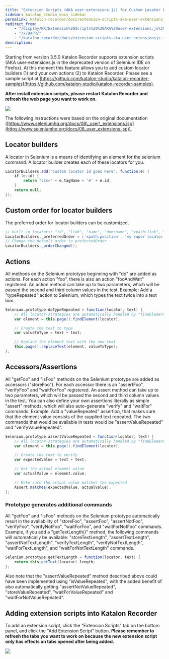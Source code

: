 ```yaml
---
title: "Extension Scripts (AKA user-extensions.js) for Custom Locator Builders and Actions" 
sidebar: katalon_studio_docs_sidebar
permalink: katalon-recorder/docs/extension-scripts-aka-user-extensionsjs-for-custom-locator-builders-and-actions.html 
redirect_from:
    - "/display/KR/Extension%20Scripts%20%28AKA%20user-extensions.js%29%20for%20Custom%20Locator%20Builders%20and%20Actions/"
    - "/x/9APR/"
    - "/katalon-recorder/docs/extension-scripts-aka-user-extensionsjs-for-custom-locator-builders-and-actions/"
description: 
---
```

Starting from version 3.5.0 Katalon Recorder supports extension scripts (AKA user-extensions.js in the deprecated version of Selenium IDE on Firefox). At this moment this feature allows you to add custom locator builders (1) and your own actions (2) to Katalon Recorder. Please see a sample script at [https://github.com/katalon-studio/katalon-recorder-samples](https://github.com/katalon-studio/katalon-recorder-samples).

**After install extension scripts, please restart Katalon Recorder and refresh the web page you want to work on.**

![](../../images/katalon-recorder/docs/extension-scripts-aka-user-extensionsjs-for-custom-locator-builders-and-actions/Screenshot-from-2018-04-23-11-21-42.png)

The following instructions were based on the original documentation ([https://www.seleniumhq.org/docs/08\_user\_extensions.jsp](https://www.seleniumhq.org/docs/08_user_extensions.jsp)).

Locator builders
----------------

A locator in Selenium is a means of identifying an element for the selenium command. A locator builder creates each of these locators for you.

```groovy
LocatorBuilders.add('custom locator id goes here', function(e) {
    if (e.id) {
        return "css=" + e.tagName + '#' + e.id;
    }
    return null;
});
```

Custom order for locator builders
---------------------------------

The preferred order for locator builders can be customized.

```groovy
// built-in locators: "id", "link", "name", "dom:name", "xpath:link", "xpath:img", "xpath:attributes", "xpath:idRelative", "xpath:href", "dom:index", "xpath:position", "css"
LocatorBuilders._preferredOrder = ['xpath:position', 'my super locator'];
// Change the default order to preferredOrder
LocatorBuilders._orderChanged();
```

Actions
-------

All methods on the Selenium prototype beginning with "do" are added as actions. For each action "foo", there is also an action "fooAndWait" registered. An action method can take up to two parameters, which will be passed the second and third column values in the test. Example: Add a "typeRepeated" action to Selenium, which types the text twice into a text box.

```groovy
Selenium.prototype.doTypeRepeated = function(locator, text) {
    // All locator-strategies are automatically handled by "findElement"
    var element = this.page().findElement(locator);

    // Create the text to type
    var valueToType = text + text;

    // Replace the element text with the new text
    this.page().replaceText(element, valueToType);
};
```

Accessors/Assertions
--------------------

All "getFoo" and "isFoo" methods on the Selenium prototype are added as accessors ("storeFoo"). For each accessor there is an "assertFoo", "verifyFoo" and "waitForFoo" registered. An assert method can take up to two parameters, which will be passed the second and third column values in the test. You can also define your own assertions literally as simple "assert" methods, which will also auto-generate "verify" and "waitFor" commands. Example: Add a "valueRepeated" assertion, that makes sure that the element value consists of the supplied text repeated. The two commands that would be available in tests would be "assertValueRepeated" and "verifyValueRepeated".

```groovy
Selenium.prototype.assertValueRepeated = function(locator, text) {
    // All locator-strategies are automatically handled by "findElement"
    var element = this.page().findElement(locator);

    // Create the text to verify
    var expectedValue = text + text;

    // Get the actual element value
    var actualValue = element.value;

    // Make sure the actual value matches the expected
    Assert.matches(expectedValue, actualValue);
};
```

### Prototype generates additional commands

All "getFoo" and "isFoo" methods on the Selenium prototype automatically result in the availability of "storeFoo", "assertFoo", "assertNotFoo", "verifyFoo", "verifyNotFoo", "waitForFoo", and "waitForNotFoo" commands. Example, if you add a "getTextLength()" method, the following commands will automatically be available: "storeTextLength", "assertTextLength", "assertNotTextLength", "verifyTextLength", "verifyNotTextLength", "waitForTextLength", and "waitForNotTextLength" commands.

```groovy
Selenium.prototype.getTextLength = function(locator, text) {
    return this.getText(locator).length;
};
```

Also note that the "assertValueRepeated" method described above could have been implemented using "isValueRepeated", with the added benefit of also automatically getting "assertNotValueRepeated", "storeValueRepeated", "waitForValueRepeated" and "waitForNotValueRepeated".

Adding extension scripts into Katalon Recorder
----------------------------------------------

To add an extension script, click the "Extension Scripts" tab on the bottom panel, and click the "Add Extension Script" button. **Please remember to refresh the tabs you want to work on because the new extension script only has effects on tabs opened after being added.**

![](../../images/katalon-recorder/docs/extension-scripts-aka-user-extensionsjs-for-custom-locator-builders-and-actions/Screenshot-from-2018-04-23-11-45-06.png)